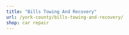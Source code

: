 ```yaml
---
title: "Bills Towing And Recovery"
url: /york-county/bills-towing-and-recovery/
shop: car repair
---
```

